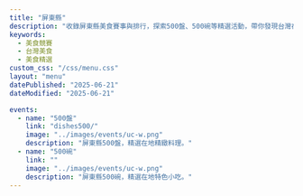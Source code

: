 ```yaml
---
title: "屏東縣"
description: "收錄屏東縣美食賽事與排行，探索500盤、500碗等精選活動，帶你發現台灣在地美味。"
keywords:
  - 美食競賽
  - 台灣美食
  - 美食精選
custom_css: "/css/menu.css"
layout: "menu"
datePublished: "2025-06-21"
dateModified: "2025-06-21"

events:
  - name: "500盤"
    link: "dishes500/"
    image: "../images/events/uc-w.png"
    description: "屏東縣500盤，精選在地精緻料理。"
  - name: "500碗"
    link: ""
    image: "../images/events/uc-w.png"
    description: "屏東縣500碗，精選在地特色小吃。"
---
```

